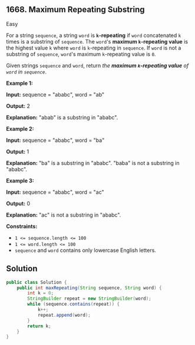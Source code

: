 ## 1668\. Maximum Repeating Substring

Easy

For a string `sequence`, a string `word` is **`k`\-repeating** if `word` concatenated `k` times is a substring of `sequence`. The `word`'s **maximum `k`\-repeating value** is the highest value `k` where `word` is `k`\-repeating in `sequence`. If `word` is not a substring of `sequence`, `word`'s maximum `k`\-repeating value is `0`.

Given strings `sequence` and `word`, return _the **maximum `k`\-repeating value** of `word` in `sequence`_.

**Example 1:**

**Input:** sequence = "ababc", word = "ab"

**Output:** 2

**Explanation:** "abab" is a substring in "ababc".

**Example 2:**

**Input:** sequence = "ababc", word = "ba"

**Output:** 1

**Explanation:** "ba" is a substring in "ababc". "baba" is not a substring in "ababc".

**Example 3:**

**Input:** sequence = "ababc", word = "ac"

**Output:** 0

**Explanation:** "ac" is not a substring in "ababc".

**Constraints:**

*   `1 <= sequence.length <= 100`
*   `1 <= word.length <= 100`
*   `sequence` and `word` contains only lowercase English letters.

## Solution

```java
public class Solution {
    public int maxRepeating(String sequence, String word) {
        int k = 0;
        StringBuilder repeat = new StringBuilder(word);
        while (sequence.contains(repeat)) {
            k++;
            repeat.append(word);
        }
        return k;
    }
}
```
